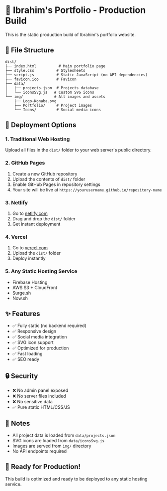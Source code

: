 # 🎨 Ibrahim's Portfolio - Production Build

This is the static production build of Ibrahim's portfolio website.

## 📁 File Structure
```
dist/
├── index.html          # Main portfolio page
├── style.css          # Stylesheets
├── script.js          # Static JavaScript (no API dependencies)
├── favicon.ico        # Favicon
├── data/
│   ├── projects.json  # Projects database
│   └── iconsSvg.js   # Custom SVG icons
└── img/              # All images and assets
    ├── Logo-Konaba.svg
    ├── Portfolio/     # Project images
    └── Icons/         # Social media icons
```

## 🚀 Deployment Options

### 1. Traditional Web Hosting
Upload all files in the `dist/` folder to your web server's public directory.

### 2. GitHub Pages
1. Create a new GitHub repository
2. Upload the contents of `dist/` folder
3. Enable GitHub Pages in repository settings
4. Your site will be live at `https://yourusername.github.io/repository-name`

### 3. Netlify
1. Go to [netlify.com](https://netlify.com)
2. Drag and drop the `dist/` folder
3. Get instant deployment

### 4. Vercel
1. Go to [vercel.com](https://vercel.com)
2. Upload the `dist/` folder
3. Deploy instantly

### 5. Any Static Hosting Service
- Firebase Hosting
- AWS S3 + CloudFront
- Surge.sh
- Now.sh

## ✨ Features
- ✅ Fully static (no backend required)
- ✅ Responsive design
- ✅ Social media integration
- ✅ SVG icon support
- ✅ Optimized for production
- ✅ Fast loading
- ✅ SEO ready

## 🔒 Security
- ❌ No admin panel exposed
- ❌ No server files included
- ❌ No sensitive data
- ✅ Pure static HTML/CSS/JS

## 📝 Notes
- All project data is loaded from `data/projects.json`
- SVG icons are loaded from `data/iconsSvg.js`
- Images are served from `img/` directory
- No API endpoints required

## 🌟 Ready for Production!
This build is optimized and ready to be deployed to any static hosting service.
